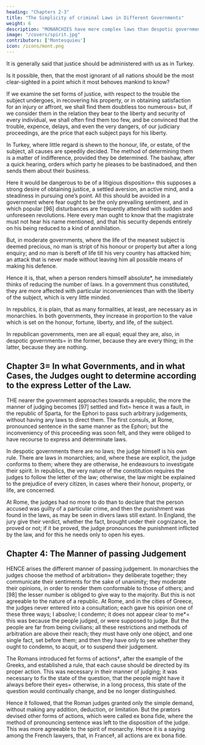```yaml
---
heading: "Chapters 2-3"
title: "The Simplicity of criminal Laws in Different Governments"
weight: 6
description: "MONARCHIES have more complex laws than despotic governments because monarchies need courts of judicature which decide on cases"
image: "/covers/spirit.jpg"
contributors: ['Montesquieu']
icon: /icons/mont.png
---
```




It is generally said that justice should be administered with us as in Turkey.

Is it possible, then, that the most ignorant of all nations should be the most clear-sighted in a point which it most behoves mankind to know?

If we examine the set forms of justice, with respect to the trouble the subject undergoes, in recovering his property, or in obtaining satisfaction for an injury or affront, we shall find them doubtless too numerous= but, if we consider them in the relation they bear to the liberty and security of every individual, we shall often find them too few, and be convinced that the trouble, expence, delays, and even the very dangers, of our judiciary proceedings, are the price that each subject pays for his liberty.

In Turkey, where little regard is shewn to the honour, life, or estate, of the subject, all causes are speedily decided. The method of determining them is a matter of indifference, provided they be determined. The bashaw, after a quick hearing, orders which party he pleases to be bastinadoed, and then sends them about their business.

Here it would be dangerous to be of a litigious disposition= this supposes a strong desire of obtaining justice, a settled aversion, an active mind, and a steadiness in pursuing one’s point. All this should be avoided in a government where fear ought to be the only prevailing sentiment, and in which popular [96] disturbances are frequently attended with sudden and unforeseen revolutions. Here every man ought to know that the magistrate must not hear his name mentioned, and that his security depends entirely on his being reduced to a kind of annihilation.

But, in moderate governments, where the life of the meanest subject is deemed precious, no man is stript of his honour or property but after a long enquiry; and no man is bereft of life till his very country has attacked him; an attack that is never made without leaving him all possible means of making his defence.

Hence it is, that, when a person renders himself absolute*, he immediately thinks of reducing the number of laws. In a government thus constituted, they are more affected with particular inconveniences than with the liberty of the subject, which is very little minded.

In republics, it is plain, that as many formalities, at least, are necessary as in monarchies. In both governments, they increase in proportion to the value which is set on the honour, fortune, liberty, and life, of the subject.

In republican governments, men are all equal; equal they are, also, in despotic governments= in the former, because they are every thing; in the latter, because they are nothing.



## Chapter 3= In what Governments, and in what Cases, the Judges ought to determine according to the express Letter of the Law.

THE nearer the government approaches towards a republic, the more the manner of judging becomes [97] settled and fixt= hence it was a fault, in the republic of Sparta, for the Ephori to pass such arbitrary judgements, without having any laws to direct them. The first consuls, at Rome, pronounced sentence in the same manner as the Ephori; but the inconveniency of this proceeding was soon felt, and they were obliged to have recourse to express and determinate laws.

In despotic governments there are no laws; the judge himself is his own rule. There are laws in monarchies; and, where these are explicit, the judge conforms to them; where they are otherwise, he endeavours to investigate their spirit. In republics, the very nature of the constitution requires the judges to follow the letter of the law; otherwise, the law might be explained to the prejudice of every citizen, in cases where their honour, property, or life, are concerned.

At Rome, the judges had no more to do than to declare that the person accused was guilty of a particular crime, and then the punishment was found in the laws, as may be seen in divers laws still extant. In England, the jury give their verdict, whether the fact, brought under their cognizance, be proved or not; if it be proved, the judge pronounces the punishment inflicted by the law, and for this he needs only to open his eyes.



## Chapter 4: The Manner of passing Judgement

HENCE arises the different manner of passing judgement. In monarchies the judges choose the method of arbitration= they deliberate together; they communicate their sentiments for the sake of unanimity; they moderate their opinions, in order to render them conformable to those of others; and [98] the lesser number is obliged to give way to the majority. But this is not agreeable to the nature of a republic. At Rome, and in the cities of Greece, the judges never entered into a consultation; each gave his opinion one of these three ways; I absolve; I condemn; it does not appear clear to me*= this was because the people judged, or were supposed to judge. But the people are far from being civilians; all these restrictions and methods of arbitration are above their reach; they must have only one object, and one single fact, set before them; and then they have only to see whether they ought to condemn, to acquit, or to suspend their judgement.

The Romans introduced fet forms of actions†, after the example of the Greeks, and established a rule, that each cause should be directed by its proper action. This was necessary in their manner of judging; it was necessary to fix the state of the question, that the people might have it always before their eyes= otherwise, in a long process, this state of the question would continually change, and be no longer distinguished.

Hence it followed, that the Roman judges granted only the simple demand, without making any addition, deduction, or limitation. But the prætors devised other forms of actions, which were called ex bona fide, where the method of pronouncing sentence was left to the disposition of the judge. This was more agreeable to the spirit of monarchy. Hence it is a saying among the French lawyers, that, in France‡, all actions are ex bona fide.

